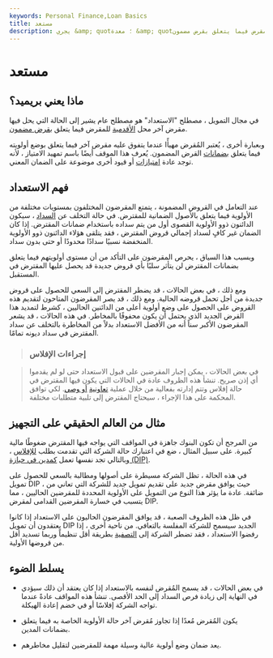 ```yaml
---
keywords: Personal Finance,Loan Basics
title: مستعد
description: يجري &amp; quot؛ معدة &amp; quot؛ هي الحالة التي يحل فيها مقرض آخر محل الأقدمية للمقرض فيما يتعلق بقرض مضمون.
---
```


# مستعد
## ماذا يعني بريميد؟

في مجال التمويل ، مصطلح "الاستعداد" هو مصطلح عام يشير إلى الحالة التي يحل فيها مقرض آخر محل [الأقدمية](/seniorsecurity) للمقرض فيما يتعلق [بقرض مضمون](/secureddebt).

وبعبارة أخرى ، يُعتبر المُقرض مهيأًا عندما يتفوق عليه مقرض آخر فيما يتعلق بوضع أولويته فيما يتعلق [بضمانات](/collateral) القرض المضمون. يُعرف هذا الموقف أيضًا باسم تمهيد الامتياز ، لأنه توجد عادة [امتيازات](/lien) أو قيود أخرى موضوعة على الضمان المعني.

## فهم الاستعداد

عند التعامل في القروض المضمونة ، يتمتع المقرضون المختلفون بمستويات مختلفة من الأولوية فيما يتعلق بالأصول الضمانية للمقترض. في حالة التخلف عن [السداد](/default2) ، سيكون الدائنون ذوو الأولوية القصوى أول من يتم سداده باستخدام ضمانات المقترض. إذا كان الضمان غير كافٍ لسداد إجمالي قروض المقترض ، فقد يتلقى هؤلاء الدائنون ذوو الأولوية المنخفضة نسبيًا سدادًا محدودًا أو حتى بدون سداد.

وبسبب هذا السياق ، يحرص المقرضون على التأكد من أن مستوى أولويتهم فيما يتعلق بضمانات المقترض لن يتأثر سلبًا بأي قروض جديدة قد يحصل عليها المقترض في المستقبل.

ومع ذلك ، في بعض الحالات ، قد يضطر المقترض إلى السعي للحصول على قروض جديدة من أجل تحمل قروضه الحالية. ومع ذلك ، قد يصر المقرضون المتاحون لتقديم هذه القروض على الحصول على وضع أولوية أعلى من الدائنين الحاليين ، كشرط لتمديد هذا القرض الجديد الذي يحتمل أن يكون محفوفًا بالمخاطر. في هذه الحالات ، قد يشعر المقرضون الأكبر سناً أنه من الأفضل الاستعداد بدلاً من المخاطرة بالتخلف عن سداد المقترض في سداد ديونه تمامًا.

> ### إجراءات الإفلاس

> في بعض الحالات ، يمكن إجبار المقرضين على قبول الاستعداد حتى لو لم يقدموا أي إذن صريح. تنشأ هذه الظروف عادة في الحالات التي يكون فيها المقترض في حالة إفلاس وتتم إدارته بفعالية من خلال عملية [تعاونية](/receivership) [أو وصي](/receivership). لكي توافق المحكمة على هذا الإجراء ، سيحتاج المقترض إلى تلبية متطلبات مختلفة.

>

## مثال من العالم الحقيقي على التجهيز

من المرجح أن تكون البنوك جاهزة في المواقف التي يواجه فيها المقترض ضغوطًا مالية كبيرة. على سبيل المثال ، ضع في اعتبارك حالة الشركة التي تقدمت بطلب [للإفلاس](/bankruptcy) ، وبالتالي تجد نفسها تعمل [كمدين في حيازة (DIP)](/debtorinpossession).

في هذه الحالة ، تظل الشركة مسيطرة على أصولها ومطالبة بالسعي للحصول على تمويل DIP ، حيث يوافق مقرض جديد على تقديم تمويل جديد للشركة التي تعاني من ضائقة. عادة ما يؤثر هذا النوع من التمويل على الأولوية المحددة للمقرضين الحاليين ، مما يتسبب في خسارة المقرضين القدامى لمقرض DIP.

في ظل هذه الظروف الصعبة ، قد يوافق المقرضون الحاليون على الاستعداد إذا كانوا يعتقدون أن تمويل DIP الجديد سيسمح للشركة المفلسة بالتعافي. من ناحية أخرى ، إذا رفضوا الاستعداد ، فقد تضطر الشركة إلى [التصفية](/liquidation) بطريقة أقل تنظيماً وربما تسديد أقل من قروضها الأولية.

## يسلط الضوء

- في بعض الحالات ، قد يسمح المُقرض لنفسه بالاستعداد إذا كان يعتقد أن ذلك سيؤدي في النهاية إلى زيادة فرص السداد إلى الحد الأقصى. تنشأ هذه المواقف عادةً عندما تواجه الشركة إفلاسًا أو في خضم إعادة الهيكلة.

- يكون المُقرض مُعدًا إذا تجاوز مُقرض آخر حالة الأولوية الخاصة به فيما يتعلق بضمانات المدين.

- يعد ضمان وضع أولوية عالية وسيلة مهمة للمقرضين لتقليل مخاطرهم.

